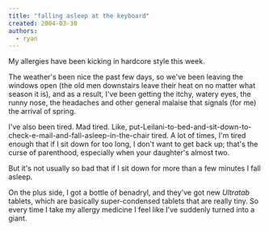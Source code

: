 ```yaml
---
title: "falling asleep at the keyboard"
created: 2004-03-30
authors:
  - ryan
---
```


My allergies have been kicking in hardcore style this week.

The weather's been nice the past few days, so we've been leaving the windows open (the old men downstairs leave their heat on no matter what season it is), and as a result, I've been getting the itchy, watery eyes, the runny nose, the headaches and other general malaise that signals (for me) the arrival of spring.

I've also been tired. Mad tired. Like, put-Leilani-to-bed-and-sit-down-to-check-e-mail-and-fall-asleep-in-the-chair tired. A lot of times, I'm tired enough that if I sit down for too long, I don't want to get back up; that's the curse of parenthood, especially when your daughter's almost two.

But it's not usually so bad that if I sit down for more than a few minutes I fall asleep.

On the plus side, I got a bottle of benadryl, and they've got new _Ultratab_ tablets, which are basically super-condensed tablets that are really tiny. So every time I take my allergy medicine I feel like I've suddenly turned into a giant.
